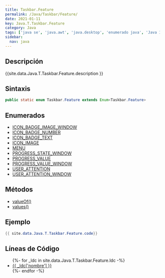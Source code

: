 ```yaml
---
title: Taskbar.Feature
permalink: /Java/Taskbar/Feature/
date: 2021-01-11
key: Java.T.Taskbar.Feature
category: Java
tags: ['java se', 'java.awt', 'java.desktop', 'enumerado java', 'Java 1.0']
sidebar: 
  nav: java
---
```


## Descripción
{{site.data.Java.T.Taskbar.Feature.description }}

## Sintaxis
~~~java
public static enum Taskbar.Feature extends Enum<Taskbar.Feature>
~~~

## Enumerados
* [ICON_BADGE_IMAGE_WINDOW](/Java/Taskbar/Feature/ICON_BADGE_IMAGE_WINDOW)
* [ICON_BADGE_NUMBER](/Java/Taskbar/Feature/ICON_BADGE_NUMBER)
* [ICON_BADGE_TEXT](/Java/Taskbar/Feature/ICON_BADGE_TEXT)
* [ICON_IMAGE](/Java/Taskbar/Feature/ICON_IMAGE)
* [MENU](/Java/Taskbar/Feature/MENU)
* [PROGRESS_STATE_WINDOW](/Java/Taskbar/Feature/PROGRESS_STATE_WINDOW)
* [PROGRESS_VALUE](/Java/Taskbar/Feature/PROGRESS_VALUE)
* [PROGRESS_VALUE_WINDOW](/Java/Taskbar/Feature/PROGRESS_VALUE_WINDOW)
* [USER_ATTENTION](/Java/Taskbar/Feature/USER_ATTENTION)
* [USER_ATTENTION_WINDOW](/Java/Taskbar/Feature/USER_ATTENTION_WINDOW)

## Métodos
* [valueOf()](/Java/Taskbar/Feature/valueOf)
* [values()](/Java/Taskbar/Feature/values)

## Ejemplo
~~~java
{{ site.data.Java.T.Taskbar.Feature.code}}
~~~

## Líneas de Código
<ul>
{%- for _ldc in site.data.Java.T.Taskbar.Feature.ldc -%}
   <li>
       <a href="{{_ldc['url'] }}">{{ _ldc['nombre'] }}</a>
   </li>
{%- endfor -%}
</ul>
